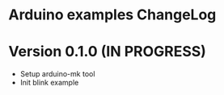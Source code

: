Arduino examples ChangeLog
=================================

# Version 0.1.0 (IN PROGRESS)

- Setup arduino-mk tool
- Init blink example

